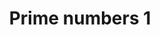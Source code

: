 ---
layout: posts_by_category
categories: prime-numbers-1
title: Prime numbers 1
permalink: /category/prime-numbers-1
---